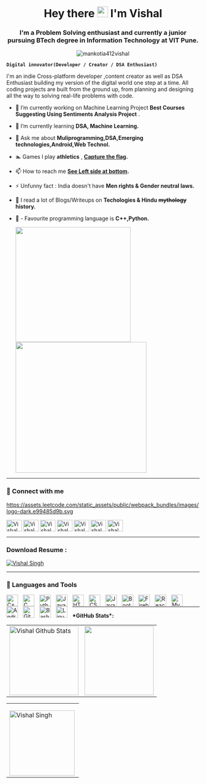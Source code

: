
<h1 align="center"> Hey there <img src="https://media.giphy.com/media/hvRJCLFzcasrR4ia7z/giphy.gif" width="28"> I'm Vishal</h1>
<h3 align="center">I'm a Problem Solving enthusiast and currently a junior pursuing BTech degree in Information Technology at VIT Pune.</h3>

<p align="center"> <img src="https://komarev.com/ghpvc/?username=mankotia412vishal&label=Profile%20views&color=0e75b6&style=flat" alt="mankotia412vishal" /></p>



**`Digital innovator(Developer / Creator / DSA Enthusiast)`**


 I'm an indie Cross-platform developer ,content creator as well as DSA Enthusiast building my version of the digital world one step at a time. All coding projects are built from the ground up, from planning and designing all the way to solving real-life problems with code.
 


- 🔭 I’m currently working on Machine Learning Project **Best Courses Suggesting Using Sentiments Analysis Project** .  

- 🌱 I’m currently learning **DSA, Machine Learning.**

- 💬 Ask me about **Muliprogramming,DSA,Emerging technologies,Android,Web Technol.**

- 🏊 Games I play **athletics** , **[Capture the flag](https://www.instagram.com/stories/highlights/17918231765585566).**

- 📫 How to reach me **[See Left side at bottom](https://www.linkedin.com/in/vishal-singh-76a50a21b/).**

- ⚡ Unfunny fact : India doesn't have **Men rights & Gender neutral laws.**

- 📖 I read a lot of Blogs/Writeups on **Techologies & Hindu ~~mythology~~ history.**

- 🐍 - Favourite programming language is **C++,Python.**

   <img src="https://imgs.xkcd.com/comics/python.png" width="300"> <img src=https://media.giphy.com/media/3oEjHWpiVIOGXT5l9m/giphy.gif width="341">

---

### 🔗 Connect with me
https://assets.leetcode.com/static_assets/public/webpack_bundles/images/logo-dark.e99485d9b.svg
<p align="left">              
<a href="https://auth.geeksforgeeks.org/user/mankotia412vishal/practice" target="blank"><img align="center" src="https://user-images.githubusercontent.com/90970004/219654575-a7715c13-c3d3-4dbe-929a-addb9661e17d.png" alt="Vishal Singh" height="30" width="40" /></a>
<a href="https://www.linkedin.com/in/vishal-singh-76a50a21b/" target="blank"><img align="center" src="https://raw.githubusercontent.com/rahuldkjain/github-profile-readme-generator/master/src/images/icons/Social/linked-in-alt.svg" alt="Vishal Singh" height="30" width="40" /></a>
<a href="https://leetcode.com/mankotiavishal/" target="blank"><img align="center" src="https://assets.leetcode.com/static_assets/public/webpack_bundles/images/logo-dark.e99485d9b.svg" alt="Vishal Singh" height="30" width="40" /></a>
<a href="https://instagram.com/mankotia412vishal" target="blank"><img align="center" src="https://raw.githubusercontent.com/rahuldkjain/github-profile-readme-generator/master/src/images/icons/Social/instagram.svg" alt="Vishal Singh" height="30" width="40" /></a>
 <a href="https://www.codechef.com/users/mankotia01" target="blank"><img align="center" src="https://user-images.githubusercontent.com/90970004/219650460-24beb0af-284d-45b6-9721-2ada09ac900a.png" alt="Vishal Singh" height="30" width="40" /></a>
<a href="https://www.codingninjas.com/codestudio/profile/2ca44179-3ff1-4955-904c-002551c21788" target="blank"><img align="center" src="https://user-images.githubusercontent.com/90970004/219650834-1f7376e2-a923-4e0a-b2e1-1a1510d80505.png" alt="Vishal Singh" height="30" width="40" /></a>
<a href="https://www.hackerrank.com/vishal_singh20" target="blank"><img align="center" src="https://user-images.githubusercontent.com/90970004/219651481-14772c8f-b7f7-4e15-bac6-e41acce6a4a4.png" alt="Vishal Singh" height="30" width="40" /></a>              
</p>

---

<h3 style={{ textAlign: "left" }}>Download Resume : </h3>
  <a href="https://github.com/mankotia412vishal/mankotia412vishal/files/10766706/Vishal.s.Resume.2023.pdf"  style={{color: '#1DA1F2', height:"30" ,width:"40"}} target="blank"><img style={{ textAlign: "center" }} src="https://img.shields.io/badge/Resume-100000?style=for-the-badge&logo=readme&logoColor=white" alt="Vishal Singh"  /></a>  
  
  ---
### 🧰 Languages and Tools


<img align="left" alt="C++" width="30px" style="padding-right:10px;" src="https://cdn.jsdelivr.net/gh/devicons/devicon/icons/cplusplus/cplusplus-line.svg" />
<img align="left" alt="C" width="30px" style="padding-right:10px;" src="https://cdn.jsdelivr.net/gh/devicons/devicon/icons/c/c-original.svg" />
<img align="left" alt="Python" width="30px" style="padding-right:10px;" src="https://cdn.jsdelivr.net/gh/devicons/devicon/icons/python/python-plain.svg" />
<img align="left" alt="Java" width="30px" style="padding-right:10px;" src="https://cdn.jsdelivr.net/gh/devicons/devicon/icons/java/java-original.svg"/>
<img align="left" alt="HTML" width="30px" style="padding-right:10px;" src="https://cdn.jsdelivr.net/gh/devicons/devicon/icons/html5/html5-plain.svg" />
<img align="left" alt="CSS" width="30px" style="padding-right:10px;" src="https://cdn.jsdelivr.net/gh/devicons/devicon/icons/css3/css3-plain.svg" />
<img align="left" alt="JavaScript" width="30px" style="padding-right:10px;" src="https://cdn.jsdelivr.net/gh/devicons/devicon/icons/javascript/javascript-plain.svg" />
<img align="left" alt="Bootstrap" width="30px" style="padding-right:10px;" src="https://cdn.jsdelivr.net/gh/devicons/devicon/icons/bootstrap/bootstrap-original.svg" />
<img align="left" alt="Firebase" width="30px" style="padding-right:10px;" src="https://cdn.jsdelivr.net/gh/devicons/devicon/icons/firebase/firebase-plain.svg" />
<img align="left" alt="React" width="30px" style="padding-right:10px;" src="https://cdn.jsdelivr.net/gh/devicons/devicon/icons/react/react-original.svg" />
<img align="left" alt="MySql" width="30px" style="padding-right:10px;" src="https://cdn.jsdelivr.net/gh/devicons/devicon/icons/mysql/mysql-original.svg" />
<img align="left" alt="Android" width="30px" style="padding-right:10px;" src="https://cdn.jsdelivr.net/gh/devicons/devicon/icons/android/android-original.svg" />
<img align="left" alt="GitHub" width="30px" style="padding-right:10px;" src="https://cdn.jsdelivr.net/gh/devicons/devicon/icons/github/github-original.svg" />
<img align="left" alt="Bash" width="30px" style="padding-right:10px;" src="https://cdn.jsdelivr.net/gh/devicons/devicon/icons/bash/bash-original.svg" />
<img align="left" alt="Linux" width="30px" style="padding-right:10px;" src="https://cdn.jsdelivr.net/gh/devicons/devicon/icons/linux/linux-original.svg" />
<br />
 
  
<!--  ---
 ![Vishal Singh's GitHub stats](https://github-readme-stats.vercel.app/api?username=mankotia412vishal&show_icons=true&theme=radical)
 
 ---
 [![Top Langs](https://github-readme-stats.vercel.app/api/top-langs/?username=mankotia412vishal&layout&show_icons=true&theme=radical&compact)](https://github.com/mankotia412vishal/github-readme-stats) -->
 
 <b> </b>

 
  
 
  <b> </b>
 <hr> 
<b>*GitHub Stats*:</b> 
  
  <b> </b> 
  
  
<p align="center">
<table>
<tr>
  
  <td>
  <a href="https://github.com/mankotia412vishal">
  <img align="center" src="https://github-readme-stats-samirpaul.vercel.app/api?username=mankotia412vishal&show_icons=true&include_all_commits=true&theme=radical&hide_border=true" alt="Vishal Github Stats" height="180rem" />
  </a>
  </td>
    
  <td> 
<a href="https://github.com/SamirPaul1"><img align="center" src="https://github-readme-stats-samirpaul.vercel.app/api/top-langs/?username=mankotia412vishal&layout=compact&theme=radical&hide_border=true" height="180rem"/></a>
  </td>
    
  
</tr>
</table>
</p>
<table>
 <tr> 
  <td> 
    <p><img align="left" src="https://streak-stats.demolab.com/?user=mankotia412vishal&theme=tokyonight" alt="Vishal Singh" height="170rem" /></p>
      </td> 
</tr></table>
